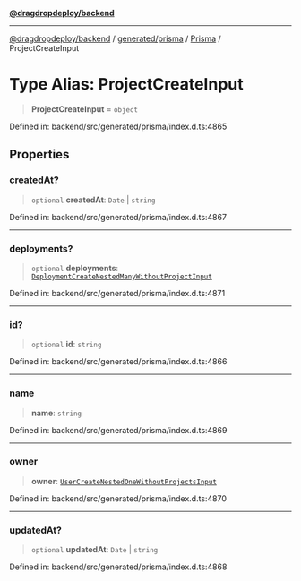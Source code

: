 [**@dragdropdeploy/backend**](../../../../../README.md)

***

[@dragdropdeploy/backend](../../../../../README.md) / [generated/prisma](../../../README.md) / [Prisma](../README.md) / ProjectCreateInput

# Type Alias: ProjectCreateInput

> **ProjectCreateInput** = `object`

Defined in: backend/src/generated/prisma/index.d.ts:4865

## Properties

### createdAt?

> `optional` **createdAt**: `Date` \| `string`

Defined in: backend/src/generated/prisma/index.d.ts:4867

***

### deployments?

> `optional` **deployments**: [`DeploymentCreateNestedManyWithoutProjectInput`](DeploymentCreateNestedManyWithoutProjectInput.md)

Defined in: backend/src/generated/prisma/index.d.ts:4871

***

### id?

> `optional` **id**: `string`

Defined in: backend/src/generated/prisma/index.d.ts:4866

***

### name

> **name**: `string`

Defined in: backend/src/generated/prisma/index.d.ts:4869

***

### owner

> **owner**: [`UserCreateNestedOneWithoutProjectsInput`](UserCreateNestedOneWithoutProjectsInput.md)

Defined in: backend/src/generated/prisma/index.d.ts:4870

***

### updatedAt?

> `optional` **updatedAt**: `Date` \| `string`

Defined in: backend/src/generated/prisma/index.d.ts:4868
